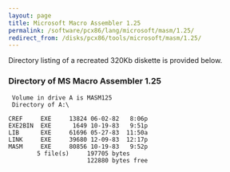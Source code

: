 ```yaml
---
layout: page
title: Microsoft Macro Assembler 1.25
permalink: /software/pcx86/lang/microsoft/masm/1.25/
redirect_from: /disks/pcx86/tools/microsoft/masm/1.25/
---
```


Directory listing of a recreated 320Kb diskette is provided below.

### Directory of MS Macro Assembler 1.25

	 Volume in drive A is MASM125    
	 Directory of A:\

	CREF     EXE     13824 06-02-82   8:06p
	EXE2BIN  EXE      1649 10-19-83   9:51p
	LIB      EXE     61696 05-27-83  11:50a
	LINK     EXE     39680 12-09-83  12:17p
	MASM     EXE     80856 10-19-83   9:52p
	        5 file(s)     197705 bytes
	                      122880 bytes free
